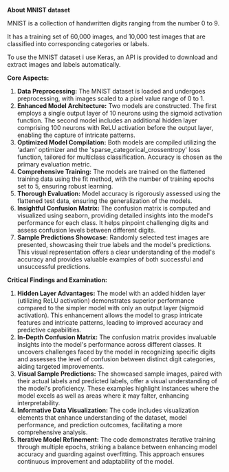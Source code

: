 **About MNIST dataset**

MNIST is a collection of handwritten digits ranging from the number 0 to 9.

It has a training set of 60,000 images, and 10,000 test images that are classified into corresponding categories or labels.

To use the MNIST dataset i use Keras, an API is provided to download and extract images and labels automatically.

**Core Aspects:**
1. **Data Preprocessing:** The MNIST dataset is loaded and undergoes preprocessing, with images scaled to a pixel value range of 0 to 1.
2. **Enhanced Model Architecture:** Two models are constructed. The first employs a single output layer of 10 neurons using the sigmoid activation function. The second model includes an additional hidden layer comprising 100 neurons with ReLU activation before the output layer, enabling the capture of intricate patterns.
3. **Optimized Model Compilation:** Both models are compiled utilizing the 'adam' optimizer and the 'sparse_categorical_crossentropy' loss function, tailored for multiclass classification. Accuracy is chosen as the primary evaluation metric.
4. **Comprehensive Training:** The models are trained on the flattened training data using the fit method, with the number of training epochs set to 5, ensuring robust learning.
5. **Thorough Evaluation:** Model accuracy is rigorously assessed using the flattened test data, ensuring the generalization of the models.
6. **Insightful Confusion Matrix:** The confusion matrix is computed and visualized using seaborn, providing detailed insights into the model's performance for each class. It helps pinpoint challenging digits and assess confusion levels between different digits.
7. **Sample Predictions Showcase:** Randomly selected test images are presented, showcasing their true labels and the model's predictions. This visual representation offers a clear understanding of the model's accuracy and provides valuable examples of both successful and unsuccessful predictions.

**Critical Findings and Examination:**
1. **Hidden Layer Advantages:** The model with an added hidden layer (utilizing ReLU activation) demonstrates superior performance compared to the simpler model with only an output layer (sigmoid activation). This enhancement allows the model to grasp intricate features and intricate patterns, leading to improved accuracy and predictive capabilities.
2. **In-Depth Confusion Matrix:** The confusion matrix provides invaluable insights into the model's performance across different classes. It uncovers challenges faced by the model in recognizing specific digits and assesses the level of confusion between distinct digit categories, aiding targeted improvements.
3. **Visual Sample Predictions:** The showcased sample images, paired with their actual labels and predicted labels, offer a visual understanding of the model's proficiency. These examples highlight instances where the model excels as well as areas where it may falter, enhancing interpretability.
4. **Informative Data Visualization:** The code includes visualization elements that enhance understanding of the dataset, model performance, and prediction outcomes, facilitating a more comprehensive analysis.
5. **Iterative Model Refinement:** The code demonstrates iterative training through multiple epochs, striking a balance between enhancing model accuracy and guarding against overfitting. This approach ensures continuous improvement and adaptability of the model.
